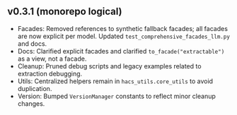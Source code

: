 ## v0.3.1 (monorepo logical)

- Facades: Removed references to synthetic fallback facades; all facades are now explicit per model. Updated `test_comprehensive_facades_llm.py` and docs.
- Docs: Clarified explicit facades and clarified `to_facade("extractable")` as a view, not a facade.
- Cleanup: Pruned debug scripts and legacy examples related to extraction debugging.
- Utils: Centralized helpers remain in `hacs_utils.core_utils` to avoid duplication.
- Version: Bumped `VersionManager` constants to reflect minor cleanup changes.



